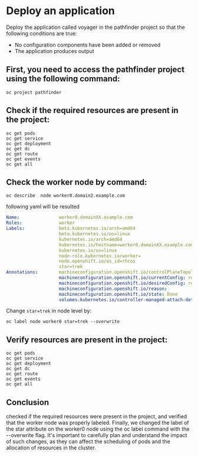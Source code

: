 # Deploy an application

Deploy the application called voyager in the pathfinder project so that the following conditions are true:
- No configuration components have been added or removed
- The application produces output  



## First, you need to access the pathfinder project using the following command:
```shell
oc project pathfinder
```
## Check if the required resources are present in the project:
```shell
oc get pods
oc get service
oc get deployment
oc get dc
oc get route
oc get events
oc get all
```
## Check the worker node by command:
```shell
oc describe  node worker0.domain2.example.com
```
following yaml will be resulted
```yaml
Name:               worker0.domainXX.example.com
Roles:              worker
Labels:             beta.kubernetes.io/arch=amd64
                    beta.kubernetes.io/os=linux
                    kubernetes.io/arch=amd64
                    kubernetes.io/hostname=worker0.domainXX.example.com
                    kubernetes.io/os=linux
                    node-role.kubernetes.io/worker=
                    node.openshift.io/os_id=rhcos
                    star=trek
Annotations:        machineconfiguration.openshift.io/controlPlaneTopology: HighlyAvailable
                    machineconfiguration.openshift.io/currentConfig: rendered-worker-a43dea2cdc8ee25f6cac55211539c197
                    machineconfiguration.openshift.io/desiredConfig: rendered-worker-a43dea2cdc8ee25f6cac55211539c197
                    machineconfiguration.openshift.io/reason: 
                    machineconfiguration.openshift.io/state: Done
                    volumes.kubernetes.io/controller-managed-attach-detach: true
```
Change `star=trek` in node level by:
```shell
oc label node worker0 star=trek --overwrite
```
## Verify resources are present in the project:
```shell
oc get pods
oc get service
oc get deployment
oc get dc
oc get route
oc get events
oc get all
```
## Conclusion
checked if the required resources were present in the project, and verified that the worker node was properly labeled. Finally, we changed the label of the star attribute on the worker0 node using the oc label command with the --overwrite flag. It's important to carefully plan and understand the impact of such changes, as they can affect the scheduling of pods and the allocation of resources in the cluster.